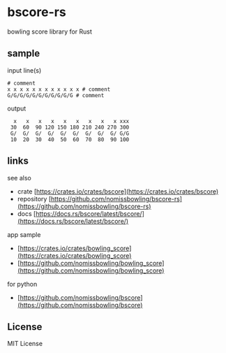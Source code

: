 bscore-rs
=========

bowling score library for Rust


sample
------

input line(s)

```
# comment
x x x x x x x x x x x x # comment
G/G/G/G/G/G/G/G/G/G/G # comment
```

output

```
  x   x   x   x   x   x   x   x   x xxx
 30  60  90 120 150 180 210 240 270 300
 G/  G/  G/  G/  G/  G/  G/  G/  G/ G/G
 10  20  30  40  50  60  70  80  90 100
```


links
-----

see also

- crate [https://crates.io/crates/bscore](https://crates.io/crates/bscore)
- repository [https://github.com/nomissbowling/bscore-rs](https://github.com/nomissbowling/bscore-rs)
- docs [https://docs.rs/bscore/latest/bscore/](https://docs.rs/bscore/latest/bscore/)

app sample

- [https://crates.io/crates/bowling_score](https://crates.io/crates/bowling_score)
- [https://github.com/nomissbowling/bowling_score](https://github.com/nomissbowling/bowling_score)

for python

- [https://github.com/nomissbowling/bscore](https://github.com/nomissbowling/bscore)


License
-------

MIT License
